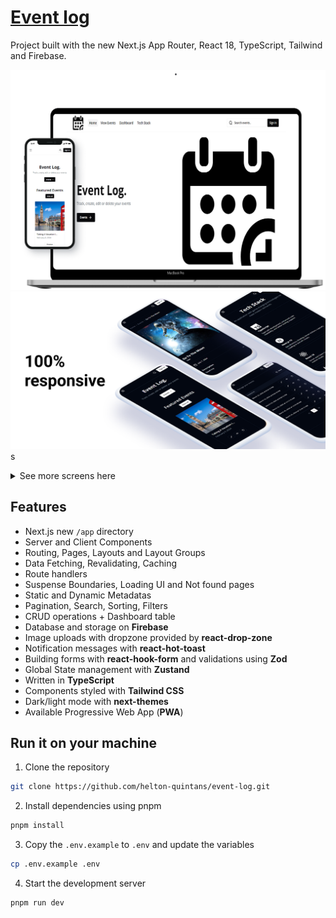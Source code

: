 # [Event log]("https://pierce-event-log.vercel.app/")


Project built with the new Next.js App Router, React 18, TypeScript, Tailwind and Firebase.

[![Event Log](./public/images/event-log-screens.png)](https://pierce-event-log.vercel.app/)
 [![Events Dashbord](./public/images/event-log-full-responsive.png)](https://pierce-event-log.vercel.app/)
s
<details>
  <summary>See more screens here</summary>
  
  [![Events Dashbord](./public/images/event-log-screen.png)](https://pierce-event-log.vercel.app/)
  [![Events Dashbord](./public/images/event-log-table-screen.png)](https://pierce-event-log.vercel.app/)
  [![Events Dashbord](./public/images/event-log-tech-stack-screen.png)](https://pierce-event-log.vercel.app/)
  [![Events Dashbord](./public/images/event-log-event-log-global-search-screen.png)](https://pierce-event-log.vercel.app/)
  

</details>

## Features

- Next.js new `/app` directory
- Server and Client Components
- Routing, Pages, Layouts and Layout Groups
- Data Fetching, Revalidating, Caching
- Route handlers
- Suspense Boundaries, Loading UI and Not found pages
- Static and Dynamic Metadatas
- Pagination, Search, Sorting, Filters
- CRUD operations + Dashboard table
- Database and storage on **Firebase**
- Image uploads with dropzone provided by **react-drop-zone**
- Notification messages with **react-hot-toast**
- Building forms with **react-hook-form** and validations using **Zod**
- Global State management with **Zustand**
- Written in **TypeScript**
- Components styled with **Tailwind CSS**
- Dark/light mode with **next-themes**
- Available Progressive Web App (**PWA**)

## Run it on your machine

1. Clone the repository

```bash
git clone https://github.com/helton-quintans/event-log.git
```

2. Install dependencies using pnpm

```bash
pnpm install
```

3. Copy the `.env.example` to `.env` and update the variables

```bash
cp .env.example .env
```

4. Start the development server

```bash
pnpm run dev
```
